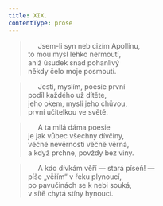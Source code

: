 ```yaml
---
title: XIX.
contentType: prose
---
```


>      Jsem-li syn neb cizím Apollinu,  
> to mou mysl lehko nermoutí,  
> aniž úsudek snad pohanlivý  
> někdy čelo moje posmoutí.

>      Jesti, myslím, poesie první  
> podíl každého už dítěte,  
> jeho okem, mysli jeho chůvou,  
> první učitelkou ve světě.

>      A ta milá dáma poesie  
> je jak vůbec všechny dívčiny,  
> věčné nevěrnosti věčně věrná,  
> a když prchne, povždy bez viny.

>      A kdo dívkám věří — stará píseň! —  
> píše „věřím“ v řeku plynoucí,  
> po pavučinách se k nebi souká,  
> v sítě chytá stíny hynoucí.
